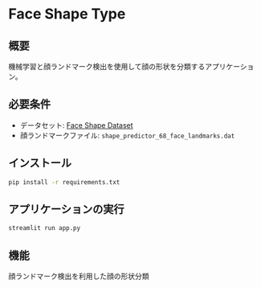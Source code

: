 # Face Shape Type

## 概要
機械学習と顔ランドマーク検出を使用して顔の形状を分類するアプリケーション。

## 必要条件
- データセット: [Face Shape Dataset](https://www.kaggle.com/datasets/niten19/face-shape-dataset)
- 顔ランドマークファイル: `shape_predictor_68_face_landmarks.dat`

## インストール
```bash
pip install -r requirements.txt
```

## アプリケーションの実行
```bash
streamlit run app.py
```

## 機能
顔ランドマーク検出を利用した顔の形状分類